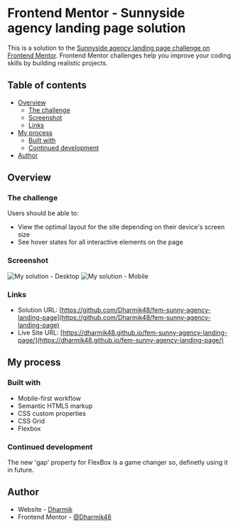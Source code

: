 # Frontend Mentor - Sunnyside agency landing page solution

This is a solution to the [Sunnyside agency landing page challenge on Frontend Mentor](https://www.frontendmentor.io/challenges/sunnyside-agency-landing-page-7yVs3B6ef). Frontend Mentor challenges help you improve your coding skills by building realistic projects.

## Table of contents

- [Overview](#overview)
  - [The challenge](#the-challenge)
  - [Screenshot](#screenshot)
  - [Links](#links)
- [My process](#my-process)
  - [Built with](#built-with)
  - [Continued development](#continued-development)
- [Author](#author)

## Overview

### The challenge

Users should be able to:

- View the optimal layout for the site depending on their device's screen size
- See hover states for all interactive elements on the page

### Screenshot

![My solution - Desktop](screenshot/desktop.jpg)
![My solution - Mobile](screenshot/mobile.jpg)

### Links

- Solution URL: [https://github.com/Dharmik48/fem-sunny-agency-landing-page](https://github.com/Dharmik48/fem-sunny-agency-landing-page)
- Live Site URL: [https://dharmik48.github.io/fem-sunny-agency-landing-page/](https://dharmik48.github.io/fem-sunny-agency-landing-page/)

## My process

### Built with

- Mobile-first workflow
- Semantic HTML5 markup
- CSS custom properties
- CSS Grid
- Flexbox

### Continued development

The new 'gap' property for FlexBox is a game changer so, definetly using it in future.

## Author

- Website - [Dharmik](https://github.com/Dharmik48)
- Frontend Mentor - [@Dharmik48](https://www.frontendmentor.io/profile/Dharmik48)
